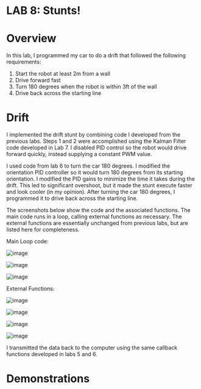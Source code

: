# LAB 8: Stunts!

# Overview 
In this lab, I programmed my car to do a drift that followed the following requirements:

1. Start the robot at least 2m from a wall
2. Drive forward fast
2. Turn 180 degrees when the robot is within 3ft of the wall
3. Drive back across the starting line

# Drift

I implemented the drift stunt by combining code I developed from the previous labs. Steps 1 and 2 were accomplished using the Kalman Filter code developed in Lab 7. I disabled PID control so the robot would drive forward quickly, instead supplying a constant PWM value. 

I used code from lab 6 to turn the car 180 degrees. I modified the orientation PID controller so it would turn 180 degrees from its starting orientation. I modified the PID gains to minimize the time it takes during the drift. This led to significant overshoot, but it made the stunt execute faster and look cooler (in my opinion). After turning the car 180 degrees, I programmed it to drive back across the starting line. 

The screenshots below show the code and the associated functions. The main code runs in a loop, calling external functions as necessary. The external functions are essentially unchanged from previous labs, but are listed here for completeness. 

Main Loop code: 

![image](https://github.com/user-attachments/assets/16353c8f-d7db-4a15-8da6-16918d90001d)

![image](https://github.com/user-attachments/assets/4c50c417-20d1-4ad1-986b-eea728a971ee)

![image](https://github.com/user-attachments/assets/425e94cb-9255-4d45-909d-213877edd4a8)

External Functions:

![image](https://github.com/user-attachments/assets/0904b90e-906c-449a-a757-8c7d1cda97a1)

![image](https://github.com/user-attachments/assets/74c5e37b-2183-406c-b465-3b164653768d)

![image](https://github.com/user-attachments/assets/9ab2c764-afc9-46b9-ad90-f3fa730ac776)

![image](https://github.com/user-attachments/assets/993933fe-5e79-49a2-8032-136d60bdbb1f)

I transmitted the data back to the computer using the same callback functions developed in labs 5 and 6. 

# Demonstrations








   
